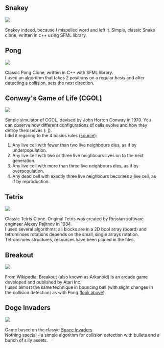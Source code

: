 ## Snakey
![](https://i.imgur.com/7GPsRL9.gif)</br></br>
Snakey indeed, because I mispelled word and left it.
Simple, classic Snake clone, written in c++ using SFML library.

## Pong
![](https://i.imgur.com/ZbBH9cU.gif)</br></br>
Classic Pong Clone, written in C++ with SFML library.</br>
I used an algorithm that takes 2 positions on a regular basis and after detecting a collision, sets the next direction.

## Conway's Game of Life (CGOL)
![](https://i.imgur.com/7JKb7RP.gif)</br></br>
Simple simulator of CGOL, devised by John Horton Conway in 1970. You can observe how different configurations of cells evolve and how they detroy themselves (: ]).</br>
I did it regaring to the 4 basics rules ([source](https://en.wikipedia.org/wiki/Conway%27s_Game_of_Life)):
1. Any live cell with fewer than two live neighbours dies, as if by underpopulation.
2. Any live cell with two or three live neighbours lives on to the next generation.
3. Any live cell with more than three live neighbours dies, as if by overpopulation.
4. Any dead cell with exactly three live neighbours becomes a live cell, as if by reproduction.

## Tetris
![](https://i.imgur.com/RfkX0jw.gif)</br></br>
Classic Tetris Clone. Original Tetris was created by Russian software engineer Alexey Pajitnov in 1984.</br>
I used several algorithms: all blocks are in a 2D bool array (board) and tetrominoes rotations depends on the small, single arrays rotation. Tetrominoes structures, resources have been placed in the files.

## Breakout
![](https://i.imgur.com/YeN3hsb.gif)</br></br>
From Wikipedia: Breakout (also known as Arkanoid) is an arcade game developed and published by Atari Inc.</br>
I used almost the same technique in bouncing ball (with slight changes in the collision detection) as with Pong ([look above](https://github.com/dziobex/arcade-games#pong)).

## Doge Invaders
![](https://i.imgur.com/Apkyk0f.gifv)</br></br>
Game based on the classic [Space Invaders](https://en.wikipedia.org/wiki/Space_Invaders).</br>
Nothing special - a simple algorithm for collision detection with bullets and a bunch of silly assets.
